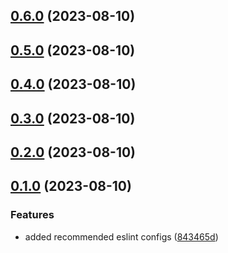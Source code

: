 ## [0.6.0](https://github.com/sushant-kum/eslint-plugin-ngx/compare/0.5.0...0.6.0) (2023-08-10)

## [0.5.0](https://github.com/sushant-kum/eslint-plugin-ngx/compare/0.4.0...0.5.0) (2023-08-10)

## [0.4.0](https://github.com/sushant-kum/eslint-plugin-ngx/compare/0.3.0...0.4.0) (2023-08-10)

## [0.3.0](https://github.com/sushant-kum/eslint-plugin-ngx/compare/0.2.0...0.3.0) (2023-08-10)

## [0.2.0](https://github.com/sushant-kum/eslint-plugin-ngx/compare/0.1.0...0.2.0) (2023-08-10)

## [0.1.0](https://github.com/sushant-kum/eslint-plugin-ngx/compare/843465d6df1714b1af4b1d5c341bbb1d5ec80225...0.1.0) (2023-08-10)

### Features

- added recommended eslint configs ([843465d](https://github.com/sushant-kum/eslint-plugin-ngx/commit/843465d6df1714b1af4b1d5c341bbb1d5ec80225))
